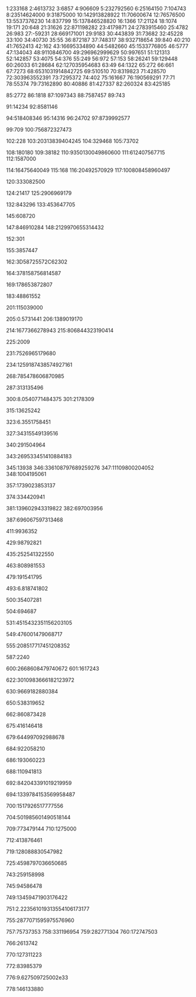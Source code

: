 1:233168
2:4613732
3:6857
4:906609
5:232792560
6:25164150
7:104743
8:23514624000
9:31875000
10:142913828922
11:70600674
12:76576500
13:5537376230
14:837799
15:137846528820
16:1366
17:21124
18:1074
19:171
20:648
21:31626
22:871198282
23:4179871
24:2783915460
25:4782
26:983
27:-59231
28:669171001
29:9183
30:443839
31:73682
32:45228
33:100
34:40730
35:55
36:872187
37:748317
38:932718654
39:840
40:210
41:7652413
42:162
43:16695334890
44:5482660
45:1533776805
46:5777
47:134043
48:9110846700
49:296962999629
50:997651
51:121313
52:142857
53:4075
54:376
55:249
56:972
57:153
58:26241
59:129448
60:26033
61:28684
62:127035954683
63:49
64:1322
65:272
66:661
67:7273
68:6531031914842725
69:510510
70:8319823
71:428570
72:303963552391
73:7295372
74:402
75:161667
76:190569291
77:71
78:55374
79:73162890
80:40886
81:427337
82:260324
83:425185

85:2772
86:1818
87:1097343
88:7587457
89:743

91:14234
92:8581146

94:518408346
95:14316
96:24702
97:8739992577

99:709
100:756872327473

102:228
103:20313839404245
104:329468
105:73702


108:180180
109:38182
110:9350130049860600
111:612407567715
112:1587000

114:16475640049
115:168
116:20492570929
117:100808458960497


120:333082500



124:21417
125:2906969179






132:843296
133:453647705











145:608720

147:846910284
148:2129970655314432



152:301


155:3857447






162:3D58725572C62302

164:378158756814587




169:178653872807













183:48861552

















201:115039000



205:0.5731441
206:1389019170







214:1677366278943
215:806844323190414









225:2009





231:7526965179680


234:1259187438574927161

































268:785478606870985


















287:313135496












300:8.0540771484375
301:2178309













315:13625242







323:6.3551758451



327:34315549139516












340:291504964


343:269533451410884183

345:13938
346:336108797689259276
347:11109800204052
348:1004195061








357:1739023853137
















374:334420941






381:139602943319822
382:697003956




387:696067597313468























411:9936352

















429:98792821





435:252541322550



























463:808981553















479:191541795













493:6.818741802






500:35407281



504:694687


























531:4515432351156203105

















549:476001479068717





555:208517717451208352































587:2240












600:2668608479740672
601:1617243




















622:3010983666182123972







630:9669182880384



















650:538319652











662:860873428












675:416146418



679:644997092988678




684:922058210

686:193060223

688:110941813



692:842043391019219959

694:1339784153569958487





700:1517926517777556



704:501985601490518144




709:773479144
710:1275000

712:413876461






719:128088830547982





725:4598797036650685

















743:259158998

745:94586478



749:13459471903176422

751:2.223561019313554106173177



755:2877071595975576960

757:75737353
758:331196954
759:282771304
760:172747503





766:2613742



770:127311223

772:83985379



776:9.627509725002e33

778:146133880
